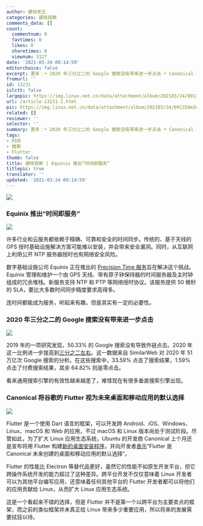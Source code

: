 ```yaml
---
author: 硬核老王
categories: 硬核观察
comments_data: []
count:
  commentnum: 0
  favtimes: 0
  likes: 0
  sharetimes: 0
  viewnum: 3127
date: '2021-03-24 09:14:59'
editorchoice: false
excerpt: 更多：• 2020 年三分之二的 Google 搜索没有带来进一步点击 • Canonical 将谷歌的 Flutter 视为未来桌面和移动应用的默认选择
fromurl: ''
id: 13231
islctt: false
largepic: https://img.linux.net.cn/data/attachment/album/202103/24/091358m3w7vmwhzvj3hwtw.jpg
url: /article-13231-1.html
pic: https://img.linux.net.cn/data/attachment/album/202103/24/091358m3w7vmwhzvj3hwtw.jpg.thumb.jpg
related: []
reviewer: ''
selector: ''
summary: 更多：• 2020 年三分之二的 Google 搜索没有带来进一步点击 • Canonical 将谷歌的 Flutter 视为未来桌面和移动应用的默认选择
tags:
- 时间
- 搜索
- Flutter
thumb: false
title: 硬核观察 | Equinix 推出“时间即服务”
titlepic: true
translator: ''
updated: '2021-03-24 09:14:59'
---
```


![](/data/attachment/album/202103/24/091358m3w7vmwhzvj3hwtw.jpg)


### Equinix 推出“时间即服务”


![](/data/attachment/album/202103/24/091410dof08n6ioqftry8m.jpg)


许多行业和云服务都依赖于精确、可靠和安全的时间同步。传统的、基于天线的 GPS 授时基础设施解决方案可能难以安装，并会带来安全漏洞。同时，从互联网上利用公开 NTP 服务器授时也有网络安全风险。


数字基础设施公司 Equinix 正在推出的 [Precision Time 服务](https://www.equinix.com/services/edge-services/equinix-precision-time/)旨在解决这个挑战。Equinix 管理和维护一个由 GPS 天线、带有原子钟保持器的时间服务器及主时钟组成的冗余堆栈。新服务支持 NTP 和 PTP 等网络授时协议。该服务提供 50 微秒的 SLA，要比大多数时间同步精度要求高得多。


连时间都能成为服务，听起来有趣，但是其实有一定的必要性。


### 2020 年三分之二的 Google 搜索没有带来进一步点击


![](/data/attachment/album/202103/24/091421ebs3ca8y4yimygih.jpg)


2019 年的一项研究发现，50.33% 的 Google 搜索没有导致外链点击。2020 年这一比例进一步提高到[三分之二左右](https://sparktoro.com/blog/in-2020-two-thirds-of-google-searches-ended-without-a-click/)。这一数据来自 SimilarWeb 对 2020 年 51 万亿次 Google 搜索的分析。在这些搜索中，33.59% 点击了搜索结果，1.59% 点击了付费搜索结果，其余 64.82% 则是零点击。


看来通用搜索引擎的有效性越来越差了，难怪现在有很多垂直搜索引擎出现。


### Canonical 将谷歌的 Flutter 视为未来桌面和移动应用的默认选择


![](/data/attachment/album/202103/24/091432c84cozc04rzh0c8b.jpg)


Flutter 是一个使用 Dart 语言的框架，可以开发跨 Android、iOS、Windows、Linux、macOS 和 Web 的应用，不过 macOS 和 Linux 版本尚处于测试阶段。尽管如此，为了扩大 Linux 应用生态系统，Ubuntu 的开发商 Canonical 上个月还是宣布将用 Flutter 构建[新的桌面安装程序](https://www.theregister.com/2021/02/03/canonical_turns_to_google_flutter/)，并向开发者[表示](https://www.youtube.com/watch?v=IdrCyS7EF8M&t=205s)“Flutter 是 Canonical 未来创建的桌面和移动应用的默认选择”。


Flutter 的性能比 Electron 等替代品更好，虽然它的性能不如原生开发平台，但它跨操作系统开发的能力超过了这种差异。跨平台开发不仅仅意味着 Linux 开发者可以为其他平台编写应用，还意味着任何其他平台的 Flutter 开发者都可以将他们的应用贡献给 Linux，从而扩大 Linux 应用生态系统。


这是一个看起来不错的选择，但是 Flutter 并不是第一个以跨平台为主要卖点的框架，而之前的类似框架并未真正给 Linux 带来多少重要应用，所以将来的发展需要拭目以待。